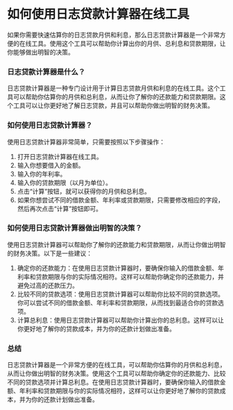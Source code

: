 如何使用日志贷款计算器在线工具
===============

如果你需要快速估算你的日志贷款月供和利息，那么日志贷款计算器是一个非常方便的在线工具。使用这个工具可以帮助你计算出你的月供、总利息和贷款期限，让你能够做出明智的决策。

### 日志贷款计算器是什么？

日志贷款计算器是一种专门设计用于计算日志贷款月供和利息的在线工具。这个工具可以帮助你估算你的月供和总利息，从而让你了解你的还款能力和贷款期限。这个工具可以让你更好地了解日志贷款，并且可以帮助你做出明智的财务决策。

### 如何使用日志贷款计算器？

使用日志贷款计算器非常简单，只需要按照以下步骤操作：

1. 打开日志贷款计算器在线工具。
2. 输入你想要借入的金额。
3. 输入你的年利率。
4. 输入你的贷款期限（以月为单位）。
5. 点击“计算”按钮，就可以获得你的月供和总利息。
6. 如果你想尝试不同的借款金额、年利率或贷款期限，只需要修改相应的字段，然后再次点击“计算”按钮即可。

### 如何使用日志贷款计算器做出明智的决策？

使用日志贷款计算器可以帮助你了解你的还款能力和贷款期限，从而让你做出明智的财务决策。以下是一些建议：

1. 确定你的还款能力：在使用日志贷款计算器时，要确保你输入的借款金额、年利率和贷款期限与你的实际情况相符。这样可以帮助你确定你的还款能力，并避免过高的还款压力。
2. 比较不同的贷款选项：使用日志贷款计算器可以帮助你比较不同的贷款选项。你可以尝试不同的借款金额、年利率和贷款期限，从而找到最适合你的贷款选项。
3. 计算总利息：使用日志贷款计算器可以帮助你计算出你的总利息。这样可以让你更好地了解你的贷款成本，并为你的还款计划做出准备。

### 总结

日志贷款计算器是一个非常方便的在线工具，可以帮助你估算你的月供和总利息，从而让你做出明智的财务决策。使用这个工具可以帮助你确定你的还款能力、比较不同的贷款选项并计算总利息。在使用日志贷款计算器时，要确保你输入的借款金额、年利率和贷款期限与你的实际情况相符，这样可以让你更好地了解你的贷款成本，并为你的还款计划做出准备。